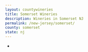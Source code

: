 ```yaml
---
layout: countywineries
title: Somerset Wineries
description: Wineries in Somerset NJ
permalink: /new-jersey/somerset/
county: somerset
state: nj
---
```

-
